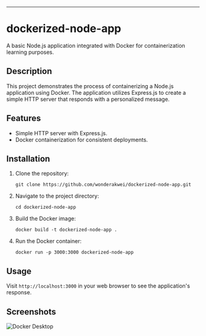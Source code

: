 ---

# dockerized-node-app

A basic Node.js application integrated with Docker for containerization learning purposes.

## Description

This project demonstrates the process of containerizing a Node.js application using Docker. The application utilizes Express.js to create a simple HTTP server that responds with a personalized message.

## Features

- Simple HTTP server with Express.js.
- Docker containerization for consistent deployments.

## Installation

1. Clone the repository:
   ```
   git clone https://github.com/wonderakwei/dockerized-node-app.git
   ```

2. Navigate to the project directory:
   ```
   cd dockerized-node-app
   ```

3. Build the Docker image:
   ```
   docker build -t dockerized-node-app .
   ```

4. Run the Docker container:
   ```
   docker run -p 3000:3000 dockerized-node-app
   ```

## Usage

Visit `http://localhost:3000` in your web browser to see the application's response.

## Screenshots

![Docker Desktop](docker-desktop-image.jpg)


